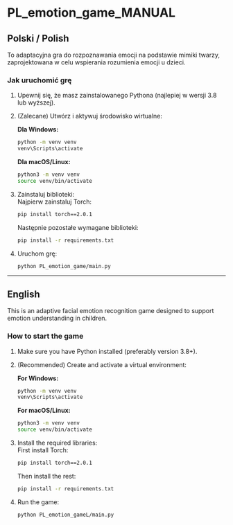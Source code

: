 # PL_emotion_game_MANUAL

## Polski / Polish

To adaptacyjna gra do rozpoznawania emocji na podstawie mimiki twarzy, zaprojektowana w celu wspierania rozumienia emocji u dzieci.

### Jak uruchomić grę

1. Upewnij się, że masz zainstalowanego Pythona (najlepiej w wersji 3.8 lub wyższej).
2. (Zalecane) Utwórz i aktywuj środowisko wirtualne:

   **Dla Windows:**
   ```bash
   python -m venv venv
   venv\Scripts\activate
   ```

   **Dla macOS/Linux:**
   ```bash
   python3 -m venv venv
   source venv/bin/activate
   ```

3. Zainstaluj biblioteki:  
   Najpierw zainstaluj Torch:
   ```bash
   pip install torch==2.0.1
   ```
   Następnie pozostałe wymagane biblioteki:
   ```bash
   pip install -r requirements.txt
   ```
4. Uruchom grę:
   ```bash
   python PL_emotion_game/main.py
   ```

---

## English

This is an adaptive facial emotion recognition game designed to support emotion understanding in children.

### How to start the game

1. Make sure you have Python installed (preferably version 3.8+).
2. (Recommended) Create and activate a virtual environment:

   **For Windows:**
   ```bash
   python -m venv venv
   venv\Scripts\activate
   ```

   **For macOS/Linux:**
   ```bash
   python3 -m venv venv
   source venv/bin/activate
   ```

3. Install the required libraries:  
   First install Torch:
   ```bash
   pip install torch==2.0.1
   ```
   Then install the rest:
   ```bash
   pip install -r requirements.txt
   ```
4. Run the game:
   ```bash
   python PL_emotion_gameL/main.py
   ```
